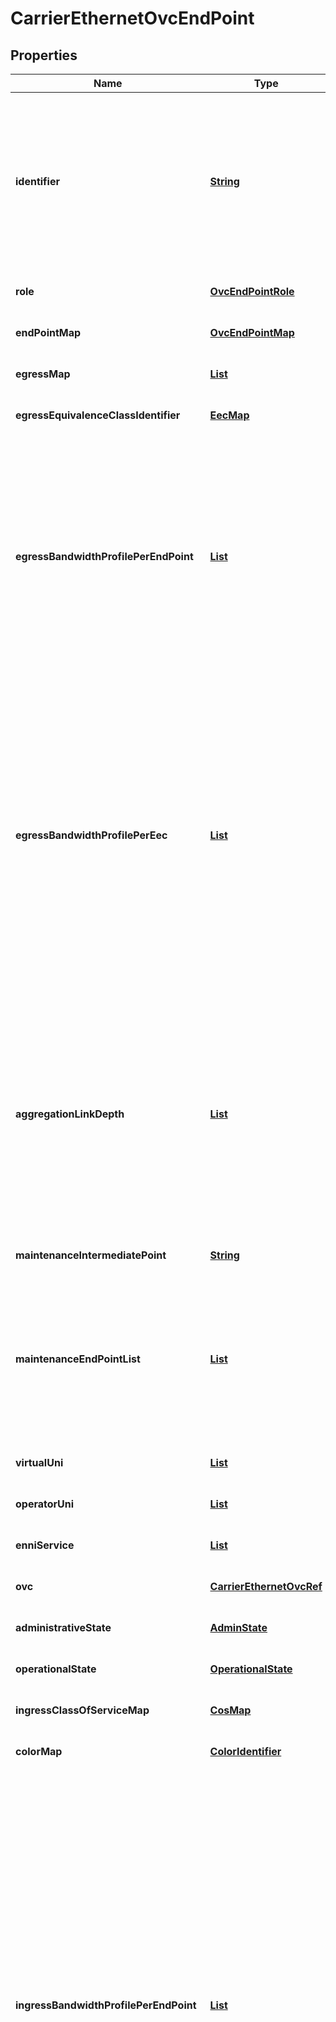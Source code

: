 # CarrierEthernetOvcEndPoint
## Properties

Name | Type | Description | Notes
------------ | ------------- | ------------- | -------------
**identifier** | [**String**](string.md) | An identifier for the OVC End Point intended for operating purposes. Reference MEF 26.2 Section 16.1 OVC End Point Identfier Service Attribute. | [optional] [default to null]
**role** | [**OvcEndPointRole**](OvcEndPointRole.md) |  | [optional] [default to null]
**endPointMap** | [**OvcEndPointMap**](OvcEndPointMap.md) |  | [optional] [default to null]
**egressMap** | [**List**](OvcEpEgressMap.md) |  | [optional] [default to null]
**egressEquivalenceClassIdentifier** | [**EecMap**](EecMap.md) |  | [optional] [default to null]
**egressBandwidthProfilePerEndPoint** | [**List**](BwpFlow.md) | Bandwidth Profile Flow parameters for all egress EI Frames mapped to the OVC End Point Reference MEF 26.2 Section 16.11 Egress Bandwidth Profile per OVC End Point Service Attribute. | [optional] [default to null]
**egressBandwidthProfilePerEec** | [**List**](BandwidthProfilePerEquivalenceClassName.md) | For each EEC Name listed, Bandwidth Profile Flow parameters, for all egress EI Frames mapped to that EEC Name at the OVC End Point. Reference MEF 26.2 Section 16.13 Egress Bandwidth Profile per Egress Equivalence Class Name Service Attribute. | [optional] [default to null]
**aggregationLinkDepth** | [**List**](AggLinkDepth.md) | The number of ENNI links that can carry ENNI Frames for each S-VLAN ID mapped to the OVC End Point.  Reference MEF 26.2 Section 16.14 OVC End Point Aggregation Link Depth Service Attribute. | [optional] [default to null]
**maintenanceIntermediatePoint** | [**String**](string.md) |  | [optional] [default to null]
**maintenanceEndPointList** | [**List**](MepLevelAndDirection.md) | The MEPs enable for the OVC End Point.  Reference MEF 26.2 Section 16.17 OVC End Point Maintenance End Point List Service Attribute. | [optional] [default to null]
**virtualUni** | [**List**](CarrierEthernetVirtualUniRef.md) |  | [optional] [default to null]
**operatorUni** | [**List**](CarrierEthernetOperatorUniRef.md) |  | [optional] [default to null]
**enniService** | [**List**](CarrierEthernetEnniServiceRef.md) |  | [optional] [default to null]
**ovc** | [**CarrierEthernetOvcRef**](CarrierEthernetOvcRef.md) |  | [optional] [default to null]
**administrativeState** | [**AdminState**](AdminState.md) |  | [optional] [default to null]
**operationalState** | [**OperationalState**](OperationalState.md) |  | [optional] [default to null]
**ingressClassOfServiceMap** | [**CosMap**](CosMap.md) |  | [optional] [default to null]
**colorMap** | [**ColorIdentifier**](ColorIdentifier.md) |  | [optional] [default to null]
**ingressBandwidthProfilePerEndPoint** | [**List**](BwpFlow.md) | Bandwidth Profile Flow parameters for all ingress EI Frames mapped to the OVC End Point or EVC End Point. Reference MEF 26.2 Section 16.10 Ingress Band-width Profile per OVC End Point Service Attribute. Reference MEF 10.4 Section 10.8 EVC EP Ingress Bandwidth Profile Service Attribute. The absence of this attribute corresponds to a Service Attrib-ute of None. | [optional] [default to null]
**ingressBandwidthProfilePerCosName** | [**List**](BandwidthProfilePerClassOfServiceName.md) | For each CoS Name listed, Bandwidth Profile Flow parameters for all ingress EI Frames mapped to that CoS Name at the EVC End Point or OVC End Point. Reference MEF 26.2 Section 16.12 Ingress Bandwidth Profile per Class of Service Name Service and MEF 10.4 Section 10.9 EVC EP Class of Service Name Ingress Bandwidth Profile Service Attribute. | [optional] [default to null]
**sourceMacAddressLimit** | [**List**](SourceMacAddressLimit.md) | Specifies a limit on the number of differ-ent Source MAC address for which in-gress EI Frames at this EVC End Point or OVC End Point will be delivered. The absence of this attribute corresponds to a Service Attribute value of None. Refer-ence MEF 10.4 Section 10.12 EVC EP Source MAC Address Limit Service At-tribute and MEF 26.2 Section 16.15 OVC End Point Source MAC Address Limit Service Attribute. | [optional] [default to null]

[[Back to Model list]](../README.md#documentation-for-models) [[Back to API list]](../README.md#documentation-for-api-endpoints) [[Back to README]](../README.md)

